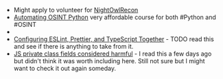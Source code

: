 - Might apply to volunteer for [NightOwlRecon](https://nightowlrecon.org/join-us-investigations/)
- [Automating OSINT Python](https://register.automatingosint.com/python-course/) very affordable course for both #Python and #OSINT
-
- [Configuring ESLint, Prettier, and TypeScript Together](https://blog.joshuakgoldberg.com/configuring-eslint-prettier-and-typescript-together/) - TODO read this and see if there is anything to take from it.
- [JS private class fields considered harmful](https://lea.verou.me/2023/04/private-fields-considered-harmful/) - I read this a few days ago but didn't think it was worth including here. Still not sure but I might want to check it out again someday.